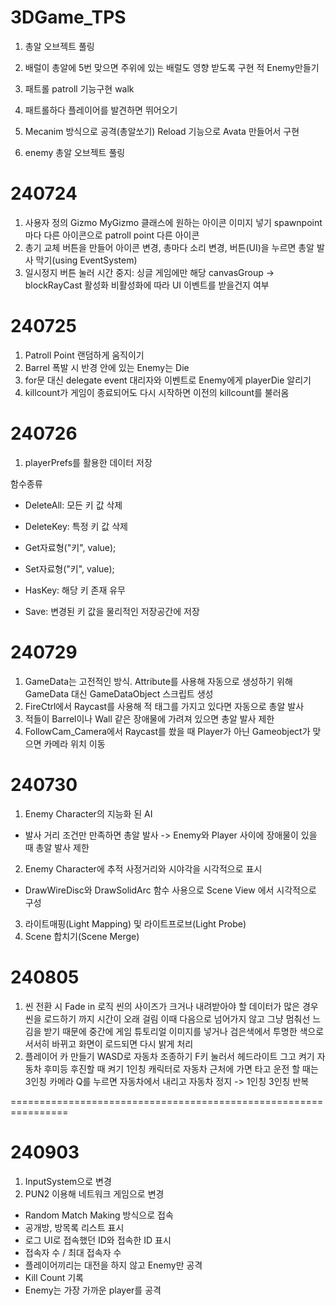 # 3DGame_TPS
1. 총알 오브젝트 풀링
2. 배럴이 총알에 5번 맞으면 주위에 있는 배럴도 영향 받도록 구현  적 Enemy만들기

1. 패트롤 patroll 기능구현 walk
2. 패트롤하다 플레이어를 발견하면 뛰어오기
3. Mecanim 방식으로 공격(총알쏘기) Reload 기능으로 Avata 만들어서 구현
4. enemy 총알 오브젝트 풀링

# 240724
1. 사용자 정의 Gizmo
MyGizmo 클래스에 원하는 아이콘 이미지 넣기
spawnpoint마다 다른 아이콘으로 patroll point 다른 아이콘
2. 총기 교체 버튼을 만들어 아이콘 변경, 총마다 소리 변경, 버튼(UI)을 누르면 총알 발사 막기(using EventSystem)
3. 일시정지 버튼 눌러 시간 중지: 싱글 게임에만 해당
canvasGroup -> blockRayCast 활성화 비활성화에 따라 UI 이벤트를 받을건지 여부

# 240725
1. Patroll Point 랜덤하게 움직이기
2. Barrel 폭발 시 반경 안에 있는 Enemy는 Die
3. for문 대신 delegate event 대리자와 이벤트로 Enemy에게 playerDie 알리기
4. killcount가 게임이 종료되어도 다시 시작하면 이전의 killcount를 불러옴

# 240726
1. playerPrefs를 활용한 데이터 저장

함수종류
- DeleteAll: 모든 키 값 삭제
- DeleteKey: 특정 키 값 삭제
- Get자료형("키", value);
- Set자료형("키", value);

- HasKey: 해당 키 존재 유무
- Save: 변경된 키 값을 물리적인 저장공간에 저장

# 240729
1. GameData는 고전적인 방식.
Attribute를 사용해 자동으로 생성하기 위해 GameData 대신 GameDataObject 스크립트 생성
2. FireCtrl에서 Raycast를 사용해 적 태그를 가지고 있다면 자동으로 총알 발사
3. 적들이 Barrel이나 Wall 같은 장애물에 가려져 있으면 총알 발사 제한
4. FollowCam_Camera에서 Raycast를 쐈을 때 Player가 아닌 Gameobject가 맞으면 카메라 위치 이동

# 240730
1. Enemy Character의 지능화 된 AI
- 발사 거리 조건만 만족하면 총알 발사 -> Enemy와 Player 사이에 장애물이 있을 때 총알 발사 제한
2. Enemy Character에 추적 사정거리와 시야각을 시각적으로 표시
- DrawWireDisc와 DrawSolidArc 함수 사용으로 Scene View 에서 시각적으로 구성
3. 라이트매핑(Light Mapping) 및 라이트프로브(Light Probe)
4. Scene 합치기(Scene Merge)

# 240805
1. 씬 전환 시 Fade in 로직
씬의 사이즈가 크거나 내려받아야 할 데이터가 많은 경우 씬을 로드하기 까지 시간이 오래 걸림
이때 다음으로 넘어가지 않고 그냥 멈춰선 느김을 받기 때문에 중간에 게임 튜토리얼 이미지를 넣거나 검은색에서 투명한 색으로 서서히 바뀌고 화면이 로드되면 다시 밝게 처리
2. 플레이어 카 만들기
WASD로 자동차 조종하기
F키 눌러서 헤드라이트 그고 켜기
자동차 후미등 후진할 때 켜기
1인칭 캐릭터로 자동차 근처에 가면 타고 운전 할 때는 3인칭 카메라
Q를 누르면 자동차에서 내리고 자동차 정지
-> 1인칭 3인칭 반복	

================================================================
# 240903
1. InputSystem으로 변경
2. PUN2 이용해 네트워크 게임으로 변경
- Random Match Making 방식으로 접속
- 공개방, 방목록 리스트 표시
- 로그 UI로 접속했던 ID와 접속한 ID 표시
- 접속자 수 / 최대 접속자 수
- 플레이어끼리는 대전을 하지 않고 Enemy만 공격
- Kill Count 기록
- Enemy는 가장 가까운 player를 공격